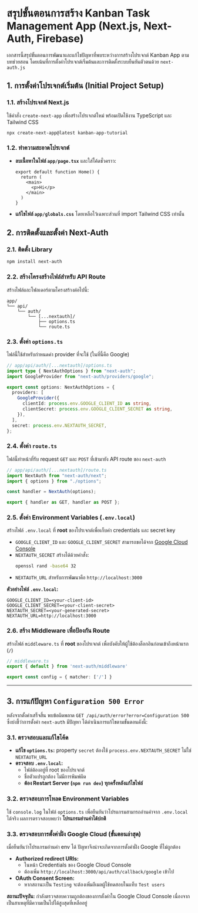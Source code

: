 # สรุปขั้นตอนการสร้าง Kanban Task Management App (Next.js, Next-Auth, Firebase)

เอกสารนี้สรุปขั้นตอนการพัฒนาและแก้ไขปัญหาที่พบระหว่างการสร้างโปรเจกต์ Kanban App ตามบทช่วยสอน โดยเน้นที่การตั้งค่าโปรเจกต์เริ่มต้นและการติดตั้งระบบยืนยันตัวตนด้วย `next-auth.js`

## 1. การตั้งค่าโปรเจกต์เริ่มต้น (Initial Project Setup)

### 1.1. สร้างโปรเจกต์ Next.js
ใช้คำสั่ง `create-next-app` เพื่อสร้างโปรเจกต์ใหม่ พร้อมเปิดใช้งาน TypeScript และ Tailwind CSS

```bash
npx create-next-app@latest kanban-app-tutorial
```

### 1.2. ทำความสะอาดโปรเจกต์
- **ลบเนื้อหาในไฟล์ `app/page.tsx`** และใส่โค้ดชั่วคราว:
  ```tsx
  export default function Home() {
    return (
      <main>
        <p>Hi</p>
      </main>
    )
  }
  ```
- **แก้ไขไฟล์ `app/globals.css`** โดยเหลือไว้เฉพาะส่วนที่ import Tailwind CSS เท่านั้น

## 2. การติดตั้งและตั้งค่า Next-Auth

### 2.1. ติดตั้ง Library
```bash
npm install next-auth
```

### 2.2. สร้างโครงสร้างไฟล์สำหรับ API Route
สร้างไฟล์และโฟลเดอร์ตามโครงสร้างต่อไปนี้:
```
app/
└── api/
    └── auth/
        └── [...nextauth]/
            ├── options.ts
            └── route.ts
```

### 2.3. ตั้งค่า `options.ts`
ไฟล์นี้ใช้สำหรับกำหนดค่า provider ที่จะใช้ (ในที่นี้คือ Google)

```typescript
// app/api/auth/[...nextauth]/options.ts
import type { NextAuthOptions } from "next-auth";
import GoogleProvider from "next-auth/providers/google";

export const options: NextAuthOptions = {
  providers: [
    GoogleProvider({
      clientId: process.env.GOOGLE_CLIENT_ID as string,
      clientSecret: process.env.GOOGLE_CLIENT_SECRET as string,
    }),
  ],
  secret: process.env.NEXTAUTH_SECRET,
};
```

### 2.4. ตั้งค่า `route.ts`
ไฟล์นี้ทำหน้าที่รับ request `GET` และ `POST` ที่เข้ามายัง API route ของ `next-auth`

```typescript
// app/api/auth/[...nextauth]/route.ts
import NextAuth from "next-auth/next";
import { options } from "./options";

const handler = NextAuth(options);

export { handler as GET, handler as POST };
```

### 2.5. ตั้งค่า Environment Variables (`.env.local`)
สร้างไฟล์ `.env.local` ที่ **root** ของโปรเจกต์เพื่อเก็บค่า credentials และ secret key
- `GOOGLE_CLIENT_ID` และ `GOOGLE_CLIENT_SECRET` สามารถขอได้จาก [Google Cloud Console](https://console.cloud.google.com/)
- `NEXTAUTH_SECRET` สร้างได้ด้วยคำสั่ง:
  ```bash
  openssl rand -base64 32
  ```
- `NEXTAUTH_URL` สำหรับการพัฒนาคือ `http://localhost:3000`

**ตัวอย่างไฟล์ `.env.local`:**
```env
GOOGLE_CLIENT_ID=<your-client-id>
GOOGLE_CLIENT_SECRET=<your-client-secret>
NEXTAUTH_SECRET=<your-generated-secret>
NEXTAUTH_URL=http://localhost:3000
```

### 2.6. สร้าง Middleware เพื่อป้องกัน Route
สร้างไฟล์ `middleware.ts` ที่ **root** ของโปรเจกต์ เพื่อบังคับให้ผู้ใช้ต้องล็อกอินก่อนเข้าถึงหน้าแรก (`/`)

```typescript
// middleware.ts
export { default } from 'next-auth/middleware'

export const config = { matcher: ['/'] }
```

---

## 3. การแก้ปัญหา `Configuration 500 Error`

หลังจากตั้งค่าเสร็จสิ้น พบข้อผิดพลาด `GET /api/auth/error?error=Configuration 500` ซึ่งบ่งชี้ว่าการตั้งค่า `next-auth` มีปัญหา ได้ดำเนินการแก้ไขตามขั้นตอนดังนี้:

### 3.1. ตรวจสอบและแก้ไขโค้ด
- **แก้ไข `options.ts`:** property `secret` ต้องใช้ `process.env.NEXTAUTH_SECRET` ไม่ใช่ `NEXTAUTH_URL`
- **ตรวจสอบ `.env.local`:**
  - ไฟล์ต้องอยู่ที่ root ของโปรเจกต์
  - ชื่อตัวแปรถูกต้อง ไม่มีการพิมพ์ผิด
  - **ต้อง Restart Server (`npm run dev`) ทุกครั้งหลังแก้ไขไฟล์**

### 3.2. ตรวจสอบการโหลด Environment Variables
ใช้ `console.log` ในไฟล์ `options.ts` เพื่อยืนยันว่าโปรแกรมสามารถอ่านค่าจาก `.env.local` ได้จริง ผลการตรวจสอบพบว่า **โปรแกรมอ่านค่าได้ปกติ**

### 3.3. ตรวจสอบการตั้งค่าฝั่ง Google Cloud (ขั้นตอนล่าสุด)
เมื่อยืนยันว่าโปรแกรมอ่านค่า env ได้ ปัญหาจึงน่าจะเกิดจากการตั้งค่าฝั่ง Google ที่ไม่ถูกต้อง
- **Authorized redirect URIs:**
  - ในหน้า Credentials ของ Google Cloud Console
  - ต้องเพิ่ม `http://localhost:3000/api/auth/callback/google` เข้าไป
- **OAuth Consent Screen:**
  - หากสถานะเป็น `Testing` จะต้องเพิ่มอีเมลผู้ใช้ทดสอบในแท็บ `Test users`

**สถานะปัจจุบัน:** กำลังตรวจสอบความถูกต้องของการตั้งค่าใน Google Cloud Console เนื่องจากเป็นสาเหตุที่มีความเป็นไปได้สูงสุดที่เหลืออยู่